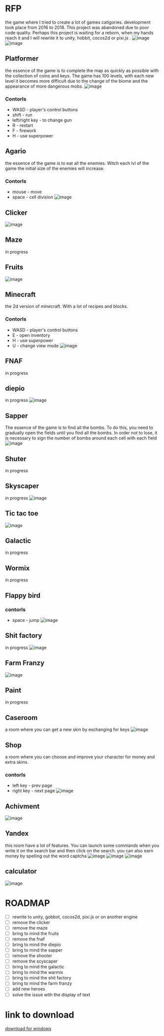 # RFP
the game where I tried to create a lot of games catigories.
development took place from 2016 to 2018.
This project was abandoned due to poor code quality. Perhaps this project is waiting for a reborn,
when my hands reach it and I will rewrite it to unity, hobbit, cocos2d or pixi.js .
![image](https://user-images.githubusercontent.com/37046811/163725603-5ed7e415-9fc9-4bc1-8803-3708fccc7a04.png)
![image](https://user-images.githubusercontent.com/37046811/163726643-f51ad6e1-7859-415f-8a57-f298a020d3b8.png)

## Platformer
the essence of the game is to complete the map as quickly as possible with the collection of coins and keys. 
The game has 100 levels, with each new level it becomes more difficult 
due to the change of the biome and the appearance of more dangerous mobs.
![image](https://user-images.githubusercontent.com/37046811/163725658-c91dc6e1-cbda-432f-b0dc-84cb26010f53.png)
### Contorls 
* WASD - player's control buttons
* shift - run
* left/right key - to change gun
* R - restart
* F - firework
* H - use superpower
## Agario
the essence of the game is to eat all the enemies. Witch each lvl of the game the initial size of the enemies will increase. 
### Contorls 
* mouse - move
* space - cell division
![image](https://user-images.githubusercontent.com/37046811/163726027-2344a4b2-c7aa-413f-9543-a4ab002f6743.png)
## Clicker
![image](https://user-images.githubusercontent.com/37046811/163726204-40d2a2d3-146d-4238-8136-f6366e1c5e12.png)
## Maze
in progress
## Fruits
![image](https://user-images.githubusercontent.com/37046811/163728062-9248ec9b-cefa-42d5-989f-c598db88de4d.png)
## Minecraft 
the 2d version of minecraft. With a lot of recipes and blocks.
### Contorls 
* WASD - player's control buttons
* E - open inventory
* H - use superpower
* U - change view mode
![image](https://user-images.githubusercontent.com/37046811/163726266-ae4d06aa-4fd3-4407-b2cd-103c0a2e7422.png)
## FNAF
in progress
## diepio
in progress
![image](https://user-images.githubusercontent.com/37046811/163726483-5eb3c24f-df87-4a40-a64e-022bbdc5694b.png)
## Sapper
The essence of the game is to find all the bombs. To do this, you need to gradually open the fields 
until you find all the bombs. In order not to lose, it is necessary to sign the number of bombs around each cell with each field
![image](https://user-images.githubusercontent.com/37046811/163726682-cd3b3f0e-0722-4f6a-b04d-1951ee453a43.png)
## Shuter
in progress
## Skyscaper
in progress
![image](https://user-images.githubusercontent.com/37046811/163727044-bc4d72b7-7752-4d16-a0d9-8019f23ea9c4.png)
## Tic tac toe
![image](https://user-images.githubusercontent.com/37046811/163727025-2cec59f4-de94-488d-ace7-5d32b81c02f4.png)
## Galactic
in progress
## Wormix
in progress
## Flappy bird
### contorls 
* space - jump
![image](https://user-images.githubusercontent.com/37046811/163727101-30819201-1e2f-490d-8e96-b7157c8ed0ee.png)
## Shit factory
in progress
![image](https://user-images.githubusercontent.com/37046811/163727198-9aa02952-e71b-4f54-a985-35c0dda068e4.png)
## Farm Franzy
![image](https://user-images.githubusercontent.com/37046811/163727465-ba4fb407-6475-49ea-9289-9051f3de2d8e.png)
## Paint
in progress
## Caseroom
a room where you can get a new skin by exchanging for keys
![image](https://user-images.githubusercontent.com/37046811/163727529-ccfadb5d-379a-48fc-a223-8c647cadc389.png)
## Shop 
a room where you can choose and improve your character for money and extra skins.
### contorls 
* left key - prev page
* right key - next page
![image](https://user-images.githubusercontent.com/37046811/163727598-2a3855ec-22a5-4d75-8d93-16a324aa0cee.png)
## Achivment
![image](https://user-images.githubusercontent.com/37046811/163727669-52040177-f97a-414c-9060-11fe762ecc59.png)
## Yandex
this room have a lot of features. 
You can launch some commands when you write it on the search bar and then click on the search.
you can also earn money by spelling out the word captcha
![image](https://user-images.githubusercontent.com/37046811/163727692-7ba6cc55-8755-46ca-86ca-b29896470116.png)
![image](https://user-images.githubusercontent.com/37046811/163727842-0cb29bc2-dcc5-4ae2-9b47-c28549d3e351.png)
![image](https://user-images.githubusercontent.com/37046811/163727829-20c789c8-b7cb-46cb-8425-a186595bdb86.png)
## calculator
![image](https://user-images.githubusercontent.com/37046811/163728001-74fc40d3-5054-4b5d-9966-d96d3bf8c370.png)
# ROADMAP
- [ ] rewrite to unity, gobbot, cocos2d, pixi.js or on another engine
- [ ] remove the clicker
- [ ] remove the maze
- [ ] bring to mind the fruits
- [ ] remove the fnaf
- [ ] bring to mind the diepio
- [ ] bring to mind the sapper
- [ ] remove the shooter
- [ ] remove the scyscaper
- [ ] bring to mind the galactic
- [ ] bring to mind the warmix
- [ ] bring to mind the shit factory
- [ ] bring to mind the farm franzy
- [ ] add new heroes
- [ ] solve the issue with the display of text

# link to download
[download for windows](https://disk.yandex.ru/d/xUDyyww63Q4K9f)







